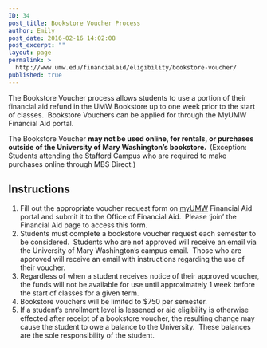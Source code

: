 ```yaml
---
ID: 34
post_title: Bookstore Voucher Process
author: Emily
post_date: 2016-02-16 14:02:08
post_excerpt: ""
layout: page
permalink: >
  http://www.umw.edu/financialaid/eligibility/bookstore-voucher/
published: true
---
```

The Bookstore Voucher process allows students to use a portion of their financial aid refund in the UMW Bookstore up to one week prior to the start of classes.  Bookstore Vouchers can be applied for through the MyUMW Financial Aid portal.

The Bookstore Voucher <strong>may not be used online, for rentals, or purchases outside of the University of Mary Washington’s bookstore.  </strong>(Exception: Students attending the Stafford Campus who are required to make purchases online through MBS Direct.)
<h2>Instructions</h2>
<ol>
	<li>Fill out the appropriate voucher request form on <a href="https://auth.umw.edu/cas/login?service=https%3A%2F%2Forgsync.com%2Fcas%2Funiversity-of-mary-washington">myUMW</a> Financial Aid portal and submit it to the Office of Financial Aid.  Please ‘join’ the Financial Aid page to access this form.</li>
	<li>Students must complete a bookstore voucher request each semester to be considered.  Students who are not approved will receive an email via the University of Mary Washington’s campus email.  Those who are approved will receive an email with instructions regarding the use of their voucher.</li>
	<li>Regardless of when a student receives notice of their approved voucher, the funds will not be available for use until approximately 1 week before the start of classes for a given term.</li>
	<li>Bookstore vouchers will be limited to $750 per semester.</li>
	<li>If a student’s enrollment level is lessened or aid eligibility is otherwise effected after receipt of a bookstore voucher, the resulting change may cause the student to owe a balance to the University.  These balances are the sole responsibility of the student.</li>
</ol>